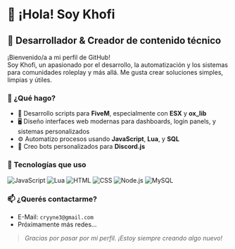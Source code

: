 # 👋 ¡Hola! Soy Khofi

## 🧠 Desarrollador & Creador de contenido técnico

¡Bienvenido/a a mi perfil de GitHub!  
Soy Khofi, un apasionado por el desarrollo, la automatización y los sistemas para comunidades roleplay y más allá. Me gusta crear soluciones simples, limpias y útiles.

### 💼 ¿Qué hago?
- 🔧 Desarrollo scripts para **FiveM**, especialmente con **ESX** y **ox_lib**
- 🖥️ Diseño interfaces web modernas para dashboards, login panels, y sistemas personalizados
- ⚙️ Automatizo procesos usando **JavaScript**, **Lua**, y **SQL**
- 🧩 Creo bots personalizados para **Discord.js**

### 🚀 Tecnologías que uso
![JavaScript](https://img.shields.io/badge/-JavaScript-black?style=flat-square&logo=javascript)
![Lua](https://img.shields.io/badge/-Lua-blue?style=flat-square&logo=lua)
![HTML](https://img.shields.io/badge/-HTML5-orange?style=flat-square&logo=html5)
![CSS](https://img.shields.io/badge/-CSS3-blue?style=flat-square&logo=css3)
![Node.js](https://img.shields.io/badge/-Node.js-green?style=flat-square&logo=node.js)
![MySQL](https://img.shields.io/badge/-MySQL-lightgrey?style=flat-square&logo=mysql)

### 📫 ¿Querés contactarme?
- E-Mail: `cryyne3@gmail.com`
- Próximamente más redes...


> *Gracias por pasar por mi perfil. ¡Estoy siempre creando algo nuevo!*

